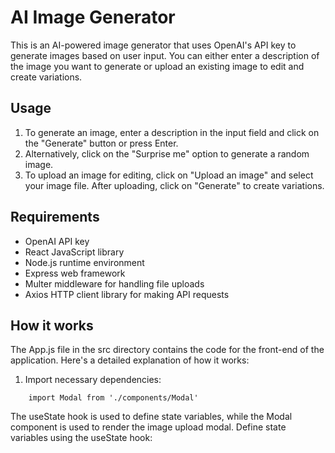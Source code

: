 # AI Image Generator

This is an AI-powered image generator that uses OpenAI's API key to generate images based on user input. You can either enter a description of the image you want to generate or upload an existing image to edit and create variations.

## Usage

1. To generate an image, enter a description in the input field and click on the "Generate" button or press Enter.
2. Alternatively, click on the "Surprise me" option to generate a random image.
3. To upload an image for editing, click on "Upload an image" and select your image file. After uploading, click on "Generate" to create variations.

## Requirements

- OpenAI API key
- React JavaScript library
- Node.js runtime environment
- Express web framework
- Multer middleware for handling file uploads
- Axios HTTP client library for making API requests

## How it works
The App.js file in the src directory contains the code for the front-end of the application. Here's a detailed explanation of how it works:

1. Import necessary dependencies:
``` import { useState } from 'react' 
    import Modal from './components/Modal'
```
The useState hook is used to define state variables, while the Modal component is used to render the image upload modal.
Define state variables using the useState hook:

